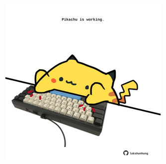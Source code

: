 <!-- built at 03/07/2022, 24:01:32 UTC -->
<p align="center">
  <img width="500" height="500" src="./ReadmeImage.svg">
</p>
